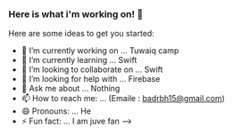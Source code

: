 ### Here is what i'm working on! 👋


Here are some ideas to get you started:

- 🔭 I’m currently working on ... Tuwaiq camp
- 🌱 I’m currently learning ... Swift
- 👯 I’m looking to collaborate on ... Swift
- 🤔 I’m looking for help with ... Firebase
- 💬 Ask me about ... Nothing
- 📫 How to reach me: ... (Emaile : badrbh15@gmail.com)
- 😄 Pronouns: ... He
- ⚡ Fun fact: ... I am juve fan
-->
